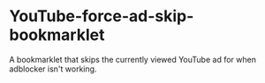 # YouTube-force-ad-skip-bookmarklet
A bookmarklet that skips the currently viewed YouTube ad for when adblocker isn't working.
